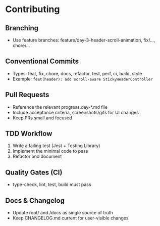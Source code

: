 # Contributing

## Branching
- Use feature branches: feature/day-3-header-scroll-animation, fix/..., chore/...

## Conventional Commits
- Types: feat, fix, chore, docs, refactor, test, perf, ci, build, style
- Example: `feat(header): add scroll-aware StickyHeaderController`

## Pull Requests
- Reference the relevant progress.day-*.md file
- Include acceptance criteria, screenshots/gifs for UI changes
- Keep PRs small and focused

## TDD Workflow
1. Write a failing test (Jest + Testing Library)
2. Implement the minimal code to pass
3. Refactor and document

## Quality Gates (CI)
- type-check, lint, test, build must pass

## Docs & Changelog
- Update root/ and /docs as single source of truth
- Keep CHANGELOG.md current for user-visible changes